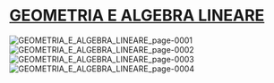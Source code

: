 # <a href="https://polinotes.altervista.org/anno1/GEOMETRIA_E_ALGEBRA_LINEARE.html"> GEOMETRIA E ALGEBRA LINEARE </a> 

![GEOMETRIA_E_ALGEBRA_LINEARE_page-0001](https://github.com/BanfiTommasoFelice/Ingegneria_Informatica/assets/108693546/97192c41-4eb6-40c4-ac31-2696f4a57100)
![GEOMETRIA_E_ALGEBRA_LINEARE_page-0002](https://github.com/BanfiTommasoFelice/Ingegneria_Informatica/assets/108693546/1b533c06-2b87-4b18-bfd2-2029551c2260)
![GEOMETRIA_E_ALGEBRA_LINEARE_page-0003](https://github.com/BanfiTommasoFelice/Ingegneria_Informatica/assets/108693546/176c28aa-1670-4418-8f7f-2ee69954f9c4)
![GEOMETRIA_E_ALGEBRA_LINEARE_page-0004](https://github.com/BanfiTommasoFelice/Ingegneria_Informatica/assets/108693546/c8c432b1-8e0f-4652-81ae-95d6b2f561c6)
